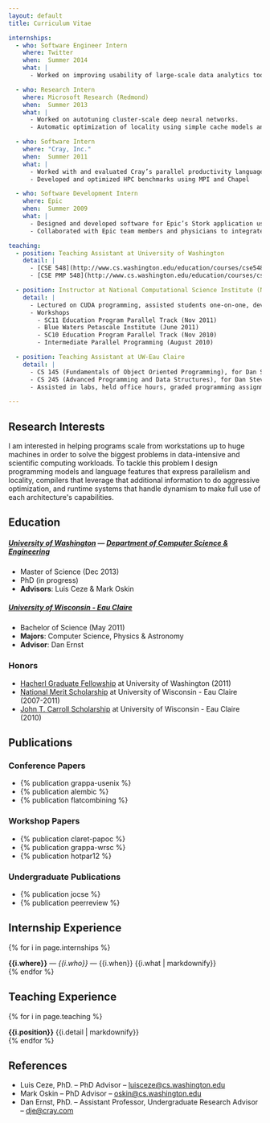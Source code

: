 ```yaml
---
layout: default
title: Curriculum Vitae

internships:
  - who: Software Engineer Intern
    where: Twitter
    when:  Summer 2014
    what: |
      - Worked on improving usability of large-scale data analytics tools (Twitter's *Scalding* tool).

  - who: Research Intern
    where: Microsoft Research (Redmond)
    when:  Summer 2013
    what: |
      - Worked on autotuning cluster-scale deep neural networks.
      - Automatic optimization of locality using simple cache models and parameterizable scheduling

  - who: Software Intern
    where: "Cray, Inc."
    when:  Summer 2011
    what: |
      - Worked with and evaluated Cray’s parallel productivity language, Chapel
      - Developed and optimized HPC benchmarks using MPI and Chapel

  - who: Software Development Intern
    where: Epic
    when:  Summer 2009
    what: |
      - Designed and developed software for Epic’s Stork application using Caché and VisualBasic
      - Collaborated with Epic team members and physicians to integrate my project with Epic’s software

teaching:
  - position: Teaching Assistant at University of Washington
    detail: |
      - [CSE 548](http://www.cs.washington.edu/education/courses/cse548/14au/): Graduate Computer Architecture - with Luis Ceze, Autumn 2014
      - [CSE PMP 548](http://www.cs.washington.edu/education/courses/csep548/12au/): Computer Architecture for Professional Master's Program - with Luis Ceze, Autumn 2012

  - position: Instructor at National Computational Science Institute (NCSI) Workshops
    detail: |
      - Lectured on CUDA programming, assisted students one-on-one, developed assignments and labs
      - Workshops
        - SC11 Education Program Parallel Track (Nov 2011)
        - Blue Waters Petascale Institute (June 2011)
        - SC10 Education Program Parallel Track (Nov 2010)
        - Intermediate Parallel Programming (August 2010)

  - position: Teaching Assistant at UW-Eau Claire
    detail: |
      - CS 145 (Fundamentals of Object Oriented Programming), for Dan Stevenson, Fall 2010
      - CS 245 (Advanced Programming and Data Structures), for Dan Stevenson, Spring 2011
      - Assisted in labs, held office hours, graded programming assignments, one-on-one tutoring

---
```


## Research Interests
I am interested in helping programs scale from workstations up to huge machines in order to solve the biggest problems in data-intensive and scientific computing workloads. To tackle this problem I design programming models and language features that express parallelism and locality, compilers that leverage that additional information to do aggressive optimization, and runtime systems that handle dynamism to make full use of each architecture's capabilities.

## Education
##### [University of Washington](http://uw.edu) — [Department of Computer Science & Engineering](http://cs.washington.edu)
- Master of Science (Dec 2013)
- PhD (in progress)
- **Advisors**: Luis Ceze & Mark Oskin

##### [University of Wisconsin - Eau Claire](http://uwec.edu)
- Bachelor of Science (May 2011)
- **Majors**: Computer Science, Physics & Astronomy
- **Advisor**: Dan Ernst

### Honors

- [Hacherl Graduate Fellowship](http://www.cs.washington.edu/education/grad/current/GradFellowships/Hacherl.html) at University of Washington (2011)
- [National Merit Scholarship](http://www.nationalmerit.org/nmsp.php) at University of Wisconsin - Eau Claire (2007-2011)
- [John T. Carroll Scholarship](http://www.uwec.edu/Physics/academics/carroll.htm) at University of Wisconsin - Eau Claire (2010)

## Publications

### Conference Papers

- {% publication grappa-usenix %}
- {% publication alembic %}
- {% publication flatcombining %}

### Workshop Papers

- {% publication claret-papoc %}
- {% publication grappa-wrsc %}
- {% publication hotpar12 %}

### Undergraduate Publications

- {% publication jocse %}
- {% publication peerreview %}

## Internship Experience

{% for i in page.internships %}
<div>
<strong>{{i.where}}</strong> — <em>{{i.who}}</em> — {{i.when}}
{{i.what | markdownify}}
</div>
{% endfor %}

## Teaching Experience

{% for i in page.teaching %}
<div><strong>{{i.position}}</strong> {{i.detail | markdownify}}</div>
{% endfor %}

## References

* Luis Ceze, PhD. – PhD Advisor – [luisceze@cs.washington.edu](mailto:luisceze@cs.washington.edu)
* Mark Oskin 	– PhD Advisor – [oskin@cs.washington.edu](mailto:oskin@cs.washington.edu)
* Dan Ernst, PhD. – Assistant Professor, Undergraduate Research Advisor – [dje@cray.com](mailto:dje@cray.com)
